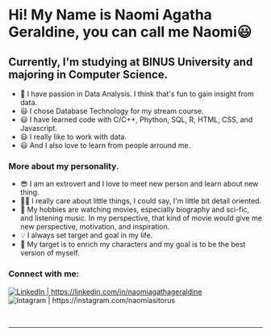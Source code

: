 # Hi! My Name is Naomi Agatha Geraldine, you can call me Naomi😃

## Currently, I'm studying at BINUS University and majoring in Computer Science.
- 🚩 I have passion in Data Analysis. I think that's fun to gain insight from data.
- 😃 I chose Database Technology for my stream course.
- 😃 I have learned code with C/C++, Phython, SQL, R, HTML, CSS, and Javascript.
- 😃 I really like to work with data.
- 😃 And I also love to learn from people arround me.

### More about my personality.
- 😎 I am an extrovert and I love to meet new person and learn about new thing.
- 👍🏼 I really care about little things, I could say, I'm little bit detail oriented.
- 🎨 My hobbies are watching movies, especially biography and sci-fic, and listening music. 
      In my perspective, that kind of movie would give me new perspective, motivation, and inspiration.
- 💡 I always set target and goal in my life. 
- 📌 My target is to enrich my characters and my goal is to be the best version of myself.

### Connect with me:
[<img align="left" alt="" src="https://img.icons8.com/fluency/48/000000/domain.png"/>][website]
[<img allign="left" alt="LinkedIn | https://linkedin.com/in/naomiagathageraldine" src="https://img.icons8.com/color/48/000000/linkedin.png"/>][linkedin]
[<img align="left" alt="Intagram | https://instagram.com/naomiasitorus" src="https://img.icons8.com/fluency/48/000000/instagram-new.png"/>][instagram]

<br />
<br />

---

[website]: https://google.com
[linkedin]: https://linkedin.com/in/naomiagathageraldine
[instagram]: https://instagram.com/naomiasitorus

